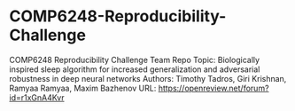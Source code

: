# COMP6248-Reproducibility-Challenge
COMP6248 Reproducibility Challenge Team Repo
Topic: Biologically inspired sleep algorithm for increased generalization and adversarial robustness in deep neural networks
Authors: Timothy Tadros, Giri Krishnan, Ramyaa Ramyaa, Maxim Bazhenov
URL: https://openreview.net/forum?id=r1xGnA4Kvr

